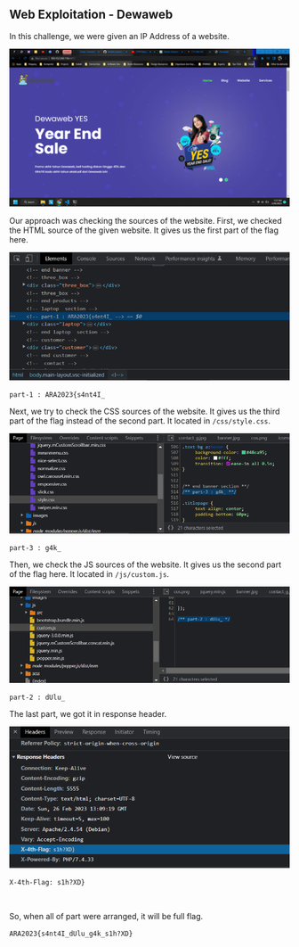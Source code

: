## Web Exploitation - Dewaweb

In this challenge, we were given an IP Address of a website.

![res](assets/Screenshot%20(554).png)

Our approach was checking the sources of the website. First, we checked the HTML source of the given website. It gives us the first part of the flag here.

![res](assets/Screenshot_20230226_075955.png)

```
part-1 : ARA2023{s4nt4I_
```

Next, we try to check the CSS sources of the website. It gives us the third part of the flag instead of the second part. It located in `/css/style.css`.

![res](assets/Screenshot_20230226_080528.png)

```
part-3 : g4k_
```

Then, we check the JS sources of the website. It gives us the second part of the flag here. It located in `/js/custom.js`.

![res](assets/Screenshot_20230226_080840.png)

```
part-2 : dUlu_
```

The last part, we got it in response header.

![res](assets/Screenshot_20230226_080940.png)

```
X-4th-Flag: s1h?XD}
```

</br>

So, when all of part were arranged, it will be full flag.

```
ARA2023{s4nt4I_dUlu_g4k_s1h?XD}
```
